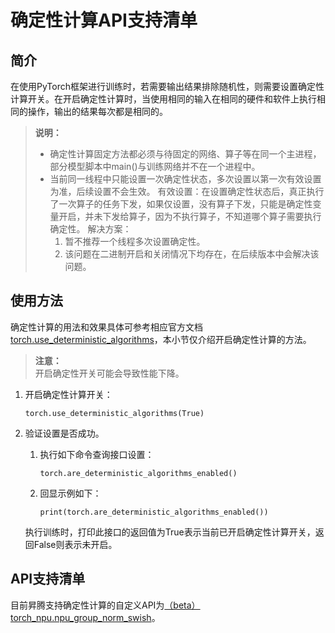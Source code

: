 # 确定性计算API支持清单

## 简介

在使用PyTorch框架进行训练时，若需要输出结果排除随机性，则需要设置确定性计算开关。在开启确定性计算时，当使用相同的输入在相同的硬件和软件上执行相同的操作，输出的结果每次都是相同的。

>**说明：**<br>
>- 确定性计算固定方法都必须与待固定的网络、算子等在同一个主进程，部分模型脚本中main()与训练网络并不在一个进程中。
>- 当前同一线程中只能设置一次确定性状态，多次设置以第一次有效设置为准，后续设置不会生效。
>    有效设置：在设置确定性状态后，真正执行了一次算子的任务下发，如果仅设置，没有算子下发，只能是确定性变量开启，并未下发给算子，因为不执行算子，不知道哪个算子需要执行确定性。
>    解决方案：
>    1.  暂不推荐一个线程多次设置确定性。
>    2.  该问题在二进制开启和关闭情况下均存在，在后续版本中会解决该问题。

## 使用方法

确定性计算的用法和效果具体可参考相应官方文档[torch.use_deterministic_algorithms](https://pytorch.org/docs/stable/generated/torch.use_deterministic_algorithms.html#torch.use_deterministic_algorithms)，本小节仅介绍开启确定性计算的方法。

>**注意：**<br>
>开启确定性开关可能会导致性能下降。

1.  开启确定性计算开关：

    ```
    torch.use_deterministic_algorithms(True)
    ```

2.  验证设置是否成功。

    1.  执行如下命令查询接口设置：

        ```
        torch.are_deterministic_algorithms_enabled()
        ```

    2.  回显示例如下：

        ```
        print(torch.are_deterministic_algorithms_enabled())
        ```

    执行训练时，打印此接口的返回值为True表示当前已开启确定性计算开关，返回False则表示未开启。

## API支持清单

目前昇腾支持确定性计算的自定义API为[（beta）torch_npu.npu_group_norm_swish](（beta）torch_npu-npu_group_norm_swish.md)。


